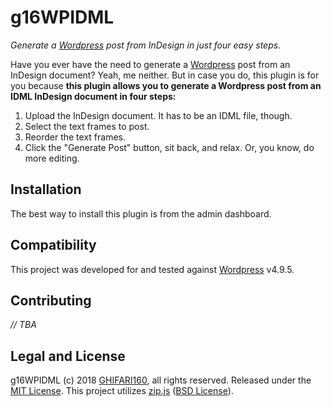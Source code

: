 # g16WPIDML #

*Generate a [Wordpress][wp] post from InDesign in just four easy steps.*

Have you ever have the need to generate a [Wordpress][wp] post from an InDesign document? Yeah, me neither. But in case you do, this plugin is for you because **this plugin allows you to generate a Wordpress post from an IDML InDesign document in four steps:**

1. Upload the InDesign document. It has to be an IDML file, though.
2. Select the text frames to post.
3. Reorder the text frames.
4. Click the "Generate Post" button, sit back, and relax. Or, you know, do more editing.

## Installation ##
The best way to install this plugin is from the admin dashboard.

## Compatibility ##
This project was developed for and tested against [Wordpress][wp] v4.9.5.

## Contributing ##
*// TBA*

## Legal and License ##
g16WPIDML (c) 2018 [GHIFARI160][g16-github], all rights reserved. Released under the [MIT License][g16-wpidml-license]. This project utilizes [zip.js][g16-wpidml-dep-zipjs] ([BSD License][g16-wpidml-dep-zipjs-license]).

[wp]: https://wordpress.org
[g16-github]: https://github.com/Ghifari160
[g16-wpidml-license]: https://github.com/Ghifari160/g16WPIDML/blob/master/LICENSE.md
[g16-wpidml-dep-zipjs]: https://github.com/gildas-lormeau/zip.js
[g16-wpidml-dep-zipjs-license]: https://github.com/Ghifari160/g16WPIDML/blob/master/wordpress/wp-content/plugins/g16WPIDML/WebContent/LICENSE.md
